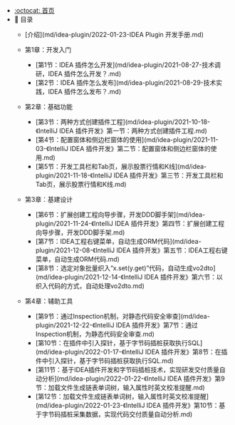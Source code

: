 - [:octocat: 首页](/README)
- :memo: 目录
   - [介绍](md/idea-plugin/2022-01-23-IDEA Plugin 开发手册.md)
   - 第1章：开发入门
   
       - [第1节：IDEA 插件怎么开发](md/idea-plugin/2021-08-27-技术调研，IDEA 插件怎么开发？.md)
       - [第2节：IDEA 插件怎么发布](md/idea-plugin/2021-08-29-技术实践，IDEA 插件怎么发布？.md)
   
   - 第2章：基础功能
   
       - [第3节：两种方式创建插件工程](md/idea-plugin/2021-10-18-《IntelliJ IDEA 插件开发》第一节：两种方式创建插件工程.md)
       - [第4节：配置窗体和侧边栏窗体的使用](md/idea-plugin/2021-11-03-《IntelliJ IDEA 插件开发》第二节：配置窗体和侧边栏窗体的使用.md)
       - [第5节：开发工具栏和Tab页，展示股票行情和K线](md/idea-plugin/2021-11-18-《IntelliJ IDEA 插件开发》第三节：开发工具栏和Tab页，展示股票行情和K线.md)
   
   - 第3章：基建设计
   
       - [第6节：扩展创建工程向导步骤，开发DDD脚手架](md/idea-plugin/2021-11-24-《IntelliJ IDEA 插件开发》第四节：扩展创建工程向导步骤，开发DDD脚手架.md)
       - [第7节：IDEA工程右键菜单，自动生成ORM代码](md/idea-plugin/2021-12-08-《IntelliJ IDEA 插件开发》第五节：IDEA工程右键菜单，自动生成ORM代码.md)
       - [第8节：选定对象批量织入“x.set(y.get)”代码，自动生成vo2dto](md/idea-plugin/2021-12-14-《IntelliJ IDEA 插件开发》第六节：以织入代码的方式，自动处理vo2dto.md)
   
   - 第4章：辅助工具
       
       - [第9节：通过Inspection机制，对静态代码安全审查](md/idea-plugin/2021-12-22-《IntelliJ IDEA 插件开发》第7节：通过Inspection机制，为静态代码安全审查.md)
       - [第10节：在插件中引入探针，基于字节码插桩获取执行SQL](md/idea-plugin/2022-01-17-《IntelliJ IDEA 插件开发》第8节：在插件中引入探针，基于字节码插桩获取执行SQL.md)
       - [第11节：基于IDEA插件开发和字节码插桩技术，实现研发交付质量自动分析](md/idea-plugin/2022-01-22-《IntelliJ IDEA 插件开发》第9节：加载文件生成链表单词树，输入属性时英文校准提醒.md)
       - [第12节：加载文件生成链表单词树，输入属性时英文校准提醒](md/idea-plugin/2022-01-23-《IntelliJ IDEA 插件开发》第10节：基于字节码插桩采集数据，实现代码交付质量自动分析.md)
